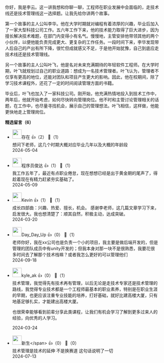 你好，我是李云。这一讲我想和你聊一聊，工程师在职业发展中会面临的，走技术线还是技术管理线这一选择题。让我先给你讲两个故事。

第一个故事的主人公叫李华。他在大学时期就对编程有着浓厚的兴趣，毕业后加入了一家大型科技公司工作。五六年工作下来，他的技术能力取得了巨大进步，因为擅长解决技术难题，在部门内变得小有名气。慢慢地，主管安排他带领其他的两个小伙伴，以便他能负责完成更大、更复杂的工作任务。一段时间下来，李华发现带人后自己的产出有所下降，很忙但成就感又不足，于是他开始犹豫，自己到底应走技术线还是技术管理线。

另一个故事的主人公叫叶飞，他是名对未来充满期待的年轻软件工程师。在大学时期，叶飞就规划过自己的职业道路：想成为一名技术管理者。叶飞认为，管理者不仅享有更高的地位，还能对团队和项目产生更大的影响。因此，他在校期间，除了学习技术课程外，还花了一定的时间阅读管理方面的书籍。

毕业后，叶飞也加入了一家科技公司。刚开始，他充满热情地投入到技术工作中，两年后，他就开始考虑，如何尽快转向管理岗位。他不时和主管讨论管理相关的话题，在工作中，也尽量寻找机会，展示自己的管理想法。叶飞相信，这样做，他能更快地走上管理岗位。
<div><strong>精选留言（6）</strong></div><ul>
<li><img src="https://static001.geekbang.org/account/avatar/00/22/68/06/e74b5675.jpg" width="30px"><span>存在</span> 👍（2） 💬（1）<div>想问下老师，这几个时期大概对应毕业几年以及大概的年龄段</div>2024-05-04</li><br/><li><img src="https://static001.geekbang.org/account/avatar/00/10/e6/1c/9d3744ee.jpg" width="30px"><span>程序员俊达</span> 👍（1） 💬（1）<div>我工作五年了，最近有点职业倦怠，现在想想已经是出于黄金期的尾声了，得趁着现在有精力赶紧夯实基础了。</div>2024-05-09</li><br/><li><img src="https://static001.geekbang.org/account/avatar/00/2a/29/ab/59a6e437.jpg" width="30px"><span>Kevin</span> 👍（1） 💬（1）<div>成长四部曲：兴趣、热爱、擅长，机会。
感谢李老师，这几篇文章学习下来，启发很大。我也想清楚了：顺其自然，积极主动，达成突破。</div>2024-03-20</li><br/><li><img src="https://static001.geekbang.org/account/avatar/00/10/1a/f5/dcfd6929.jpg" width="30px"><span>Day_Day_Up</span> 👍（0） 💬（1）<div>老师你好，我在xx公司也是负责一个小的项目，我主要是做后端开发的，但是管理的团队成员中有unity开发的；但我本身对那一块不是很熟悉，我要花很多时间去了解那个技术栈嘛？或者我怎么更好的可以管理他们</div>2024-09-18</li><br/><li><img src="https://static001.geekbang.org/account/avatar/00/2a/e1/e2/de4ce46e.jpg" width="30px"><span>kyle_ak</span> 👍（0） 💬（1）<div>技术管理，我觉得先有技术再有管理，以后无论是走技术专家还是技术管理的路线，我觉得专业技术都是一个工程师最基本的职业素养，特别是在职业生涯的早期，也更应该注重专业技能的培养，打好基础，就好比建高楼大厦，只有地基足够扎实，才能建出高楼大厦。

也很荣幸能够看到前辈分享此类课程，让我们有机会学习了解到更多过来人的经验，向优秀的人学习。</div>2024-03-24</li><br/><li><img src="https://static001.geekbang.org/account/avatar/00/12/57/f0/f6155d5f.jpg" width="30px"><span>新生\</span> 👍（0） 💬（0）<div>技术管理是技术的延伸 不是换赛道 这句话说明了一切</div>2024-07-13</li><br/>
</ul>